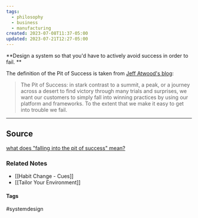 ```yaml
---
tags:
  - philosophy
  - business
  - manufacturing
created: 2023-07-08T11:37-05:00
updated: 2023-07-21T12:27-05:00
---
```

**Design a system so that you'd have to actively avoid success in order to fail. **

The definition of the Pit of Success is taken from [Jeff Atwood's blog](http://www.codinghorror.com/blog/2007/08/falling-into-the-pit-of-success.html):

> The Pit of Success: in stark contrast to a summit, a peak, or a journey across a desert to find victory through many trials and surprises, we want our customers to simply fall into winning practices by using our platform and frameworks. To the extent that we make it easy to get into trouble we fail.
> 

---

## Source

[what does "falling into the pit of success" mean?](https://english.stackexchange.com/questions/77535/what-does-falling-into-the-pit-of-success-mean)

### Related Notes
- [[Habit Change - Cues]] 
- [[Tailor Your Environment]]

#### Tags
#systemdesign 